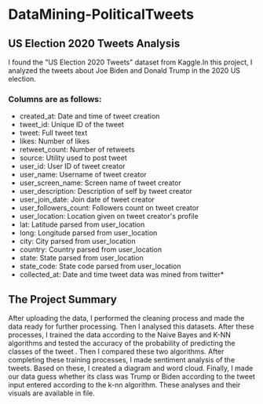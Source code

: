 # DataMining-PoliticalTweets

## US Election 2020 Tweets Analysis

I found the "US Election 2020
Tweets" dataset from Kaggle.In this project, I analyzed the tweets about Joe Biden and Donald Trump in the 2020 US election. 

### Columns are as follows:

* created_at: Date and time of tweet creation
* tweet_id: Unique ID of the tweet
* tweet: Full tweet text
* likes: Number of likes
* retweet_count: Number of retweets
* source: Utility used to post tweet
* user_id: User ID of tweet creator
* user_name: Username of tweet creator
* user_screen_name: Screen name of tweet creator
* user_description: Description of self by tweet creator
* user_join_date: Join date of tweet creator
* user_followers_count: Followers count on tweet creator
* user_location: Location given on tweet creator's profile
* lat: Latitude parsed from user_location
* long: Longitude parsed from user_location
* city: City parsed from user_location
* country: Country parsed from user_location
* state: State parsed from user_location
* state_code: State code parsed from user_location
* collected_at: Date and time tweet data was mined from twitter*

## The Project Summary

After uploading the data, I performed the cleaning process and made the
data ready for further processing. Then I analysed this datasets. After these processes, I trained the data according to
the Naive Bayes and K-NN algorithms and tested the accuracy of the probability of
predicting the classes of the tweet . Then I compared these two algorithms. After
completing these training processes, I made sentiment analysis of the tweets.
Based on these, I created a diagram and word cloud. Finally, I made our data
guess whether its class was Trump or Biden according to the tweet input entered
according to the k-nn algorithm. These analyses and their visuals are available in file.




